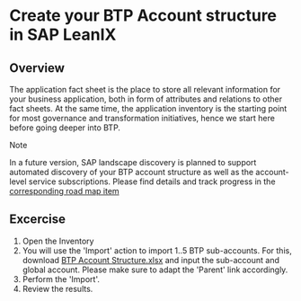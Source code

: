 # Create your BTP Account structure in SAP LeanIX

## Overview

The application fact sheet is the place to store all relevant information for your business application, both in form of attributes and relations to other fact sheets.
At the same time, the application inventory is the starting point for most governance and transformation initiatives, hence we start here before going deeper into BTP.

> [!NOTE]
> In a future version, SAP landscape discovery is planned to support automated discovery of your BTP account structure as well as the account-level service subscriptions. Please find details and track progress in  the [corresponding road map item](https://roadmap.leanix.net/c/537-application-discovery-sap-btp-service-discovery)

## Excercise

1. Open the Inventory
2. You will use the 'Import' action to import 1..5 BTP sub-accounts. For this, download [BTP Account Structure.xlsx](BTP%20Account%20Structure.xlsx) and input the sub-account and global account. Please make sure to adapt the 'Parent' link accordingly.
3. Perform the 'Import'.
4. Review the results.
